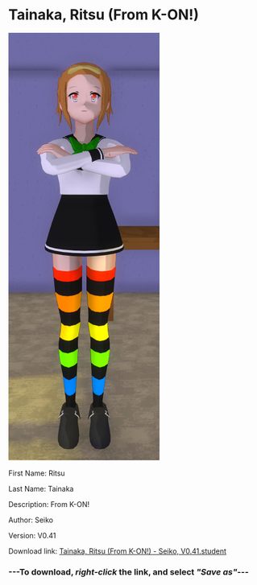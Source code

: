 # Tainaka, Ritsu (From K-ON!)

<img src = "https://raw.githubusercontent.com/Arbiter1223/Daigaku-Gurashi-Custom-Students/master/Students/Files/Tainaka%2C%20Ritsu%20(From%20K-ON!).png">

First Name: Ritsu

Last Name: Tainaka

Description: From K-ON!

Author: Seiko

Version: V0.41

Download link: <a href="https://raw.githubusercontent.com/Arbiter1223/Daigaku-Gurashi-Custom-Students/master/Students/Files/Tainaka%2C%20Ritsu%20(From%20K-ON!)%20-%20Seiko%2C%20V0.41.student">Tainaka, Ritsu (From K-ON!) - Seiko, V0.41.student</a>

### ---**To download, _right-click_ the link, and select _"Save as"_**---
